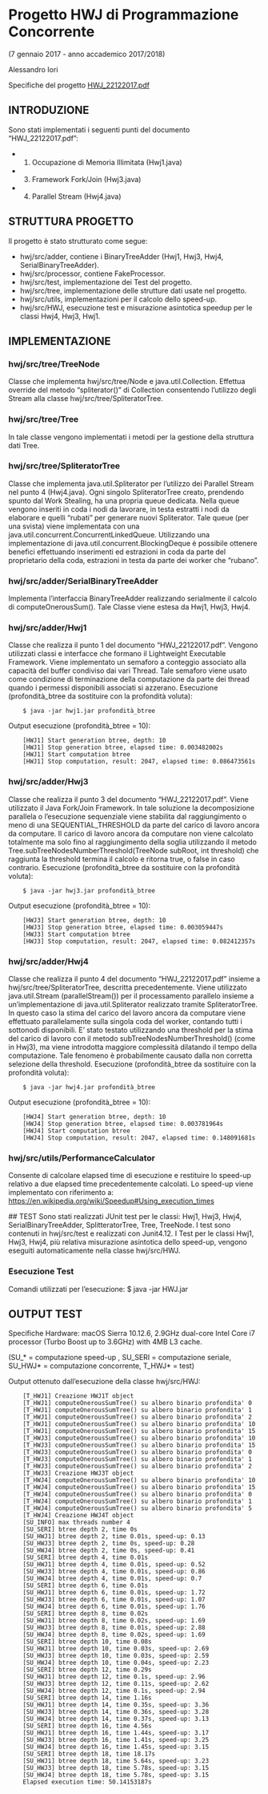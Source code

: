 # Progetto HWJ di Programmazione Concorrente
(7 gennaio 2017 - anno accademico 2017/2018)

Alessandro Iori

Specifiche del progetto [HWJ_22122017.pdf](https://github.com/alessandroiori/concurrent-programming/blob/master/hwj/HWJ_22122017.pdf)

## INTRODUZIONE
Sono stati implementati i seguenti punti del documento “HWJ_22122017.pdf”:
- 1. Occupazione di Memoria Illimitata (Hwj1.java)
- 3. Framework Fork/Join (Hwj3.java)
- 4. Parallel Stream (Hwj4.java)


## STRUTTURA PROGETTO
Il progetto è stato strutturato come segue:
- hwj/src/adder, contiene i BinaryTreeAdder (Hwj1, Hwj3, Hwj4, SerialBinaryTreeAdder).
- hwj/src/processor, contiene FakeProcessor.
- hwj/src/test, implementazione dei Test del progetto.
- hwj/src/tree, implementazione delle strutture dati usate nel progetto.
- hwj/src/utils, implementazioni per il calcolo dello speed-up.
- hwj/src/HWJ, esecuzione test e misurazione asintotica speedup per le classi Hwj4, Hwj3, Hwj1.


## IMPLEMENTAZIONE

### hwj/src/tree/TreeNode
Classe che implementa hwj/src/tree/Node e java.util.Collection. Effettua override del metodo “spliterator()” di Collection consentendo l’utilizzo degli Stream alla classe hwj/src/tree/SpliteratorTree.

### hwj/src/tree/Tree
In tale classe vengono implementati i metodi per la gestione della struttura dati Tree.

### hwj/src/tree/SpliteratorTree
Classe che implementa java.util.Spliterator per l’utilizzo dei Parallel Stream nel punto 4 (Hwj4.java). Ogni singolo SpliteratorTree creato, prendendo spunto dal Work Stealing, ha una propria queue dedicata. Nella queue vengono inseriti in coda i nodi da lavorare, in testa estratti i nodi da elaborare e quelli “rubati” per generare nuovi Spliterator.
Tale queue (per una svista) viene implementata con una java.util.concurrent.ConcurrentLinkedQueue. Utilizzando una implementazione di java.util.concurrent.BlockingDeque è possibile ottenere benefici effettuando inserimenti ed estrazioni in coda da parte del proprietario della coda, estrazioni in testa da parte dei worker che “rubano”.

### hwj/src/adder/SerialBinaryTreeAdder
Implementa l’interfaccia BinaryTreeAdder realizzando serialmente il calcolo di computeOnerousSum(). Tale Classe viene estesa da Hwj1, Hwj3, Hwj4.

### hwj/src/adder/Hwj1
Classe che realizza il punto 1 del documento “HWJ_22122017.pdf”. Vengono utilizzati classi e interfacce che formano il Lightweight Executable Framework. Viene implementato un semaforo a conteggio associato alla capacità del buffer condiviso dai vari Thread. Tale semaforo viene usato come condizione di terminazione della computazione da parte dei thread quando i permessi disponibili associati si azzerano.
Esecuzione (profondità_btree da sostituire con la profondità voluta):
    
        $ java -jar hwj1.jar profondità_btree
        
Output esecuzione (profondità_btree = 10):

        [HWJ1] Start generation btree, depth: 10
        [HWJ1] Stop generation btree, elapsed time: 0.003482002s
        [HWJ1] Start computation btree
        [HWJ1] Stop computation, result: 2047, elapsed time: 0.086473561s

### hwj/src/adder/Hwj3
Classe che realizza il punto 3 del documento “HWJ_22122017.pdf”. Viene utilizzato il Java Fork/Join Framework. In tale soluzione la decomposizione parallela o l’esecuzione sequenziale viene stabilita dal raggiungimento o meno di una SEQUENTIAL_THRESHOLD da parte del carico di lavoro ancora da computare. Il carico di lavoro ancora da computare non viene calcolato totalmente ma solo fino al raggiungimento della soglia utilizzando il metodo Tree.subTreeNodesNumberThreshold(TreeNode subRoot, int threshold) che raggiunta la threshold termina il calcolo e ritorna true, o false in caso contrario.
Esecuzione (profondità_btree da sostituire con la profondità voluta):
        
        $ java -jar hwj3.jar profondità_btree
        
Output esecuzione (profondità_btree = 10):
        
        [HWJ3] Start generation btree, depth: 10
        [HWJ3] Stop generation btree, elapsed time: 0.003059447s
        [HWJ3] Start computation btree
        [HWJ3] Stop computation, result: 2047, elapsed time: 0.082412357s

### hwj/src/adder/Hwj4
Classe che realizza il punto 4 del documento “HWJ_22122017.pdf” insieme a hwj/src/tree/SpliteratorTree, descritta precedentemente. Viene utilizzato java.util.Stream (parallelStream()) per il processamento parallelo insieme a un’implementazione di java.util.Spliterator realizzato tramite SpliteratorTree. In questo caso la stima del carico del lavoro ancora da computare viene effettuato parallelamente sulla singola coda del worker, contando tutti i sottonodi disponibili. E’ stato testato utilizzando una threshold per la stima del carico di lavoro con il metodo subTreeNodesNumberThreshold() (come in Hwj3), ma viene introdotta maggiore complessità dilatando il tempo della computazione. Tale fenomeno è probabilmente causato dalla non corretta selezione della threshold.
Esecuzione (profondità_btree da sostituire con la profondità voluta):
        
        $ java -jar hwj4.jar profondità_btree
        
Output esecuzione (profondità_btree = 10):
        
        [HWJ4] Start generation btree, depth: 10
        [HWJ4] Stop generation btree, elapsed time: 0.003781964s
        [HWJ4] Start computation btree
        [HWJ4] Stop computation, result: 2047, elapsed time: 0.148091681s

### hwj/src/utils/PerformanceCalculator
Consente di calcolare elapsed time di esecuzione e restituire lo speed-up relativo a due elapsed time precedentemente calcolati. Lo speed-up viene implementato con riferimento a: https://en.wikipedia.org/wiki/Speedup#Using_execution_times


## TEST
Sono stati realizzati JUnit test per le classi: Hwj1, Hwj3, Hwj4, SerialBinaryTreeAdder, SplitteratorTree, Tree, TreeNode. I test sono contenuti in hwj/src/test e realizzati con Junit4.12.
I Test per le classi Hwj1, Hwj3, Hwj4, più relativa misurazione asintotica dello speed-up, vengono eseguiti automaticamente nella classe hwj/src/HWJ.

### Esecuzione Test
Comandi utilizzati per l’esecuzione: $ java -jar HWJ.jar

## OUTPUT TEST
Specifiche Hardware: macOS Sierra 10.12.6, 2.9GHz dual-core Intel Core i7 processor (Turbo Boost up to 3.6GHz) with 4MB L3 cache.

(SU_* = computazione speed-up , SU_SERI = computazione seriale,  SU_HWJ* = computazione concorrente, T_HWJ* = test)

Output ottenuto dall’esecuzione della classe hwj/src/HWJ:

        [T_HWJ1] Creazione HWJ1T object
        [T_HWJ1] computeOnerousSumTree() su albero binario profondita' 0
        [T_HWJ1] computeOnerousSumTree() su albero binario profondita' 1
        [T_HWJ1] computeOnerousSumTree() su albero binario profondita' 2
        [T_HWJ1] computeOnerousSumTree() su albero binario profondita' 10
        [T_HWJ1] computeOnerousSumTree() su albero binario profondita' 15
        [T_HWJ3] computeOnerousSumTree() su albero binario profondita' 10
        [T_HWJ3] computeOnerousSumTree() su albero binario profondita' 15
        [T_HWJ3] computeOnerousSumTree() su albero binario profondita' 0
        [T_HWJ3] computeOnerousSumTree() su albero binario profondita' 1
        [T_HWJ3] computeOnerousSumTree() su albero binario profondita' 2
        [T_HWJ3] Creazione HWJ3T object
        [T_HWJ4] computeOnerousSumTree() su albero binario profondita' 10
        [T_HWJ4] computeOnerousSumTree() su albero binario profondita' 15
        [T_HWJ4] computeOnerousSumTree() su albero binario profondita' 0
        [T_HWJ4] computeOnerousSumTree() su albero binario profondita' 1
        [T_HWJ4] computeOnerousSumTree() su albero binario profondita' 5
        [T_HWJ4] Creazione HWJ4T object
        [SU_INFO] max threads number 4
        [SU_SERI] btree depth 2, time 0s
        [SU_HWJ1] btree depth 2, time 0.01s, speed-up: 0.13
        [SU_HWJ3] btree depth 2, time 0s, speed-up: 0.28
        [SU_HWJ4] btree depth 2, time 0s, speed-up: 0.41
        [SU_SERI] btree depth 4, time 0.01s
        [SU_HWJ1] btree depth 4, time 0.01s, speed-up: 0.52
        [SU_HWJ3] btree depth 4, time 0.01s, speed-up: 0.86
        [SU_HWJ4] btree depth 4, time 0.01s, speed-up: 0.7
        [SU_SERI] btree depth 6, time 0.01s
        [SU_HWJ1] btree depth 6, time 0.01s, speed-up: 1.72
        [SU_HWJ3] btree depth 6, time 0.01s, speed-up: 1.07
        [SU_HWJ4] btree depth 6, time 0.01s, speed-up: 1.76
        [SU_SERI] btree depth 8, time 0.02s
        [SU_HWJ1] btree depth 8, time 0.02s, speed-up: 1.69
        [SU_HWJ3] btree depth 8, time 0.01s, speed-up: 2.88
        [SU_HWJ4] btree depth 8, time 0.02s, speed-up: 1.69
        [SU_SERI] btree depth 10, time 0.08s
        [SU_HWJ1] btree depth 10, time 0.03s, speed-up: 2.69
        [SU_HWJ3] btree depth 10, time 0.03s, speed-up: 2.59
        [SU_HWJ4] btree depth 10, time 0.04s, speed-up: 2.23
        [SU_SERI] btree depth 12, time 0.29s
        [SU_HWJ1] btree depth 12, time 0.1s, speed-up: 2.96
        [SU_HWJ3] btree depth 12, time 0.11s, speed-up: 2.62
        [SU_HWJ4] btree depth 12, time 0.1s, speed-up: 2.94
        [SU_SERI] btree depth 14, time 1.16s
        [SU_HWJ1] btree depth 14, time 0.35s, speed-up: 3.36
        [SU_HWJ3] btree depth 14, time 0.36s, speed-up: 3.28
        [SU_HWJ4] btree depth 14, time 0.37s, speed-up: 3.13
        [SU_SERI] btree depth 16, time 4.56s
        [SU_HWJ1] btree depth 16, time 1.44s, speed-up: 3.17
        [SU_HWJ3] btree depth 16, time 1.41s, speed-up: 3.25
        [SU_HWJ4] btree depth 16, time 1.45s, speed-up: 3.15
        [SU_SERI] btree depth 18, time 18.17s
        [SU_HWJ1] btree depth 18, time 5.64s, speed-up: 3.23
        [SU_HWJ3] btree depth 18, time 5.78s, speed-up: 3.15
        [SU_HWJ4] btree depth 18, time 5.78s, speed-up: 3.15
        Elapsed execution time: 50.14153187s



